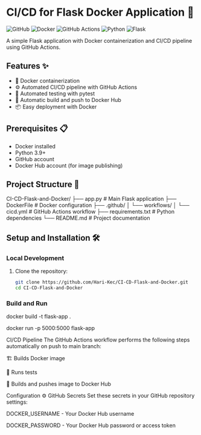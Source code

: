 # CI/CD for Flask Docker Application 🚀

![GitHub](https://img.shields.io/github/license/Hari-Kec/CI-CD-Flask-and-Docker?style=flat-square)
![Docker](https://img.shields.io/badge/Docker-✔-blue?style=flat-square&logo=docker)
![GitHub Actions](https://img.shields.io/badge/GitHub_Actions-✔-2088FF?style=flat-square&logo=github-actions)
![Python](https://img.shields.io/badge/Python-3.9-3776AB?style=flat-square&logo=python)
![Flask](https://img.shields.io/badge/Flask-2.0-000000?style=flat-square&logo=flask)

A simple Flask application with Docker containerization and CI/CD pipeline using GitHub Actions.

## Features ✨

- 🐳 Docker containerization
- ⚙️ Automated CI/CD pipeline with GitHub Actions
- 🧪 Automated testing with pytest
- 🔄 Automatic build and push to Docker Hub
- 📦 Easy deployment with Docker

## Prerequisites 📋

- Docker installed
- Python 3.9+
- GitHub account
- Docker Hub account (for image publishing)

## Project Structure 📂
CI-CD-Flask-and-Docker/
├── app.py # Main Flask application
├── DockerFile # Docker configuration
├── .github/
│ └── workflows/
│ └── cicd.yml # GitHub Actions workflow
├── requirements.txt # Python dependencies
└── README.md # Project documentation


## Setup and Installation 🛠️

### Local Development

1. Clone the repository:
   ```bash
   git clone https://github.com/Hari-Kec/CI-CD-Flask-and-Docker.git
   cd CI-CD-Flask-and-Docker
### Build and Run
   docker build -t flask-app .

   docker run -p 5000:5000 flask-app

CI/CD Pipeline
The GitHub Actions workflow performs the following steps automatically on push to main branch:

🏗️ Builds Docker image

🧪 Runs tests

🐳 Builds and pushes image to Docker Hub

Configuration ⚙️
GitHub Secrets
Set these secrets in your GitHub repository settings:

DOCKER_USERNAME - Your Docker Hub username

DOCKER_PASSWORD - Your Docker Hub password or access token
